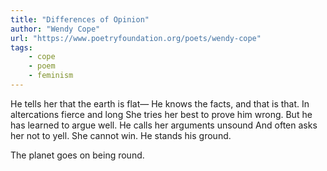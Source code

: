 ```yaml
---
title: "Differences of Opinion"
author: "Wendy Cope"
url: "https://www.poetryfoundation.org/poets/wendy-cope"
tags: 
    - cope
    - poem
    - feminism
---
```


He tells her that the earth is flat—
He knows the facts, and that is that.
In altercations fierce and long
She tries her best to prove him wrong.
But he has learned to argue well.
He calls her arguments unsound
And often asks her not to yell.
She cannot win. He stands his ground.

The planet goes on being round.